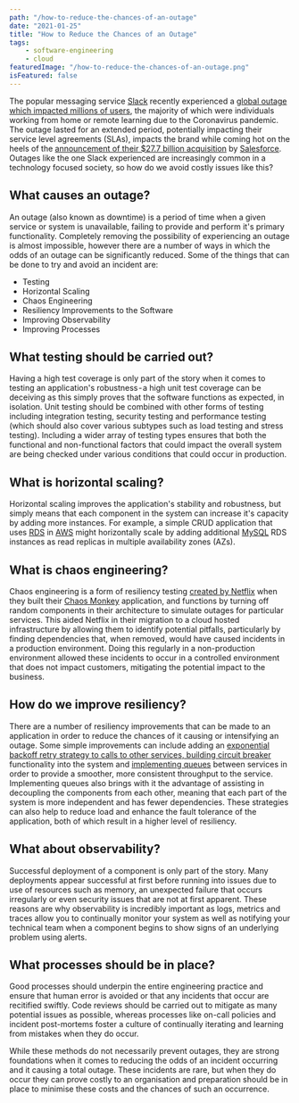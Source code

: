```yaml
---
path: "/how-to-reduce-the-chances-of-an-outage"
date: "2021-01-25"
title: "How to Reduce the Chances of an Outage"
tags:
    - software-engineering
    - cloud
featuredImage: "/how-to-reduce-the-chances-of-an-outage.png"
isFeatured: false
---
```

The popular messaging service [Slack](https://slack.com) recently experienced a [global outage which impacted millions of users](https://status.slack.com/2021-01-04), the majority of which were individuals working from home or remote learning due to the Coronavirus pandemic. The outage lasted for an extended period, potentially impacting their service level agreements (SLAs), impacts the brand while coming hot on the heels of the [announcement of their $27.7 billion acquisition](https://slack.com/intl/en-gb/blog/news/salesforce-signs-definitive-agreement-to-acquire-slack) by [Salesforce](https://www.salesforce.com). Outages like the one Slack experienced are increasingly common in a technology focused society, so how do we avoid costly issues like this?

## What causes an outage?
An outage (also known as downtime) is a period of time when a given service or system is unavailable, failing to provide and perform  it's primary functionality. Completely removing the possibility of experiencing an outage is almost impossible, however there are a number of ways in which the odds of an outage can be significantly reduced. Some of the things that can be done to try and avoid an incident are:
* Testing
* Horizontal Scaling
* Chaos Engineering
* Resiliency Improvements to the Software
* Improving Observability
* Improving Processes

## What testing should be carried out?
Having a high test coverage is only part of the story when it comes to testing an application's robustness - a high unit test coverage can be deceiving as this simply proves that the software functions as expected, in isolation. Unit testing should be combined with other forms of testing including integration testing, security testing and performance testing (which should also cover various subtypes such as load testing and stress testing). Including a wider array of testing types ensures that both the functional and non-functional factors that could impact the overall system are being checked under various conditions that could occur in production.

## What is horizontal scaling?
Horizontal scaling improves the application's stability and robustness, but simply means that each component in the system can increase it's capacity by adding more instances. For example, a simple CRUD application that uses [RDS](https://aws.amazon.com/rds/?nc2=h_ql_prod_db_rds) in [AWS](https://aws.amazon.com) might horizontally scale by adding additional [MySQL](https://www.mysql.com) RDS instances as read replicas in multiple availability zones (AZs).

## What is chaos engineering?
Chaos engineering is a form of resiliency testing [created by Netflix](https://netflixtechblog.com/5-lessons-weve-learned-using-aws-1f2a28588e4c) when they built their [Chaos Monkey](https://netflix.github.io/chaosmonkey/) application, and functions by turning off random components in their architecture to simulate outages for particular services. This aided Netflix in their migration to a cloud hosted infrastructure by allowing them to identify potential pitfalls, particularly by finding dependencies that, when removed, would have caused incidents in a production environment. Doing this regularly in a non-production environment allowed these incidents to occur in a controlled environment that does not impact customers, mitigating the potential impact to the business.

## How do we improve resiliency?
There are a number of resiliency improvements that can be made to an application in order to reduce the chances of it causing or intensifying an outage. Some simple improvements can include adding an [exponential backoff retry strategy to calls to other services, building circuit breaker](https://dzone.com/articles/understanding-retry-pattern-with-exponential-back) functionality into the system and [implementing queues](https://aws.amazon.com/message-queue/benefits/) between services in order to provide a smoother, more consistent throughput to the service. Implementing queues also brings with it the advantage of assisting in decoupling the components from each other, meaning that each part of the system is more independent and has fewer dependencies. These strategies can also help to reduce load and enhance the fault tolerance of the application, both of which result in a higher level of resiliency.

## What about observability?
Successful deployment of a component is only part of the story. Many deployments appear successful at first before running into issues due to use of resources such as memory, an unexpected failure that occurs irregularly or even security issues that are not at first apparent. These reasons are why observability is incredibly important as logs, metrics and traces allow you to continually monitor your system as well as notifying your technical team when a component begins to show signs of an underlying problem using alerts.

## What processes should be in place?
Good processes should underpin the entire engineering practice and ensure that human error is avoided or that any incidents that occur are recitified swiftly. Code reviews should be carried out to mitigate as many potential issues as possible, whereas processes like on-call policies and incident post-mortems foster a culture of continually iterating and learning from mistakes when they do occur.


While these methods do not necessarily prevent outages, they are strong foundations when it comes to reducing the odds of an incident occurring and it causing a total outage. These incidents are rare, but when they do occur they can prove costly to an organisation and preparation should be in place to minimise these costs and the chances of such an occurrence.
